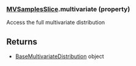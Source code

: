### [MVSamplesSlice](MVSamplesSlice.md).multivariate (property)




Access the full multivariate distribution

Returns
----------
* [BaseMultivariateDistribution](BaseMultivariateDistribution.md) object

